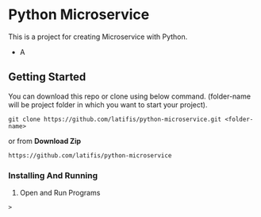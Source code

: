 # Python Microservice
This is a project for creating Microservice with Python.
 - A

## Getting Started
You can download this repo or clone using below command. (folder-name will be project folder in which you want to start your project).
```
git clone https://github.com/latifis/python-microservice.git <folder-name>
```
or from **Download Zip**
```
https://github.com/latifis/python-microservice 
```

### Installing And Running
1. Open and Run Programs
```
> 
```
